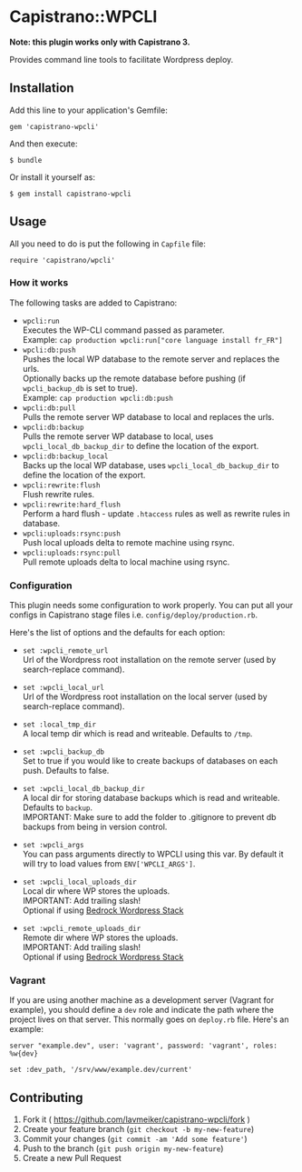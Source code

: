 # Capistrano::WPCLI

**Note: this plugin works only with Capistrano 3.**

Provides command line tools to facilitate Wordpress deploy.

## Installation

Add this line to your application's Gemfile:

    gem 'capistrano-wpcli'

And then execute:

    $ bundle

Or install it yourself as:

    $ gem install capistrano-wpcli

## Usage

All you need to do is put the following in `Capfile` file:

    require 'capistrano/wpcli'

### How it works

The following tasks are added to Capistrano:

* `wpcli:run`<br/>
Executes the WP-CLI command passed as parameter.<br/>
Example: `cap production wpcli:run["core language install fr_FR"]`
* `wpcli:db:push`<br/>
Pushes the local WP database to the remote server and replaces the urls.<br/>
Optionally backs up the remote database before pushing (if `wpcli_backup_db` is set to true).<br/>
Example: `cap production wpcli:db:push`
* `wpcli:db:pull`<br/>
Pulls the remote server WP database to local and replaces the urls.
* `wpcli:db:backup`<br/>
Pulls the remote server WP database to local, uses `wpcli_local_db_backup_dir` to define the location of the export.
* `wpcli:db:backup_local`<br/>
Backs up the local WP database, uses `wpcli_local_db_backup_dir` to define the location of the export.
* `wpcli:rewrite:flush`<br/>
Flush rewrite rules.
* `wpcli:rewrite:hard_flush`<br/>
Perform a hard flush - update `.htaccess` rules as well as rewrite rules in database.
* `wpcli:uploads:rsync:push`<br/>
Push local uploads delta to remote machine using rsync.
* `wpcli:uploads:rsync:pull`<br/>
Pull remote uploads delta to local machine using rsync.

### Configuration

This plugin needs some configuration to work properly. You can put all your configs in Capistrano stage files i.e. `config/deploy/production.rb`.

Here's the list of options and the defaults for each option:

* `set :wpcli_remote_url`<br/>
Url of the Wordpress root installation on the remote server (used by search-replace command).

* `set :wpcli_local_url`<br/>
Url of the Wordpress root installation on the local server (used by search-replace command).

* `set :local_tmp_dir`<br/>
A local temp dir which is read and writeable. Defaults to `/tmp`.

* `set :wpcli_backup_db`<br/>
Set to true if you would like to create backups of databases on each push. Defaults to false.

* `set :wpcli_local_db_backup_dir`<br/>
A local dir for storing database backups which is read and writeable. Defaults to `backup`.<br/>
IMPORTANT: Make sure to add the folder to .gitignore to prevent db backups from being in version control.

* `set :wpcli_args`<br/>
You can pass arguments directly to WPCLI using this var. By default it will try to load values from `ENV['WPCLI_ARGS']`.

* `set :wpcli_local_uploads_dir`<br/>
Local dir where WP stores the uploads.<br/>
IMPORTANT: Add trailing slash!<br/>
Optional if using [Bedrock Wordpress Stack](http://roots.io/wordpress-stack/)

* `set :wpcli_remote_uploads_dir`<br/>
Remote dir where WP stores the uploads.<br/>
IMPORTANT: Add trailing slash!<br/>
Optional if using [Bedrock Wordpress Stack](http://roots.io/wordpress-stack/)

### Vagrant

If you are using another machine as a development server (Vagrant for example), you should define a `dev` role and indicate the path where the project lives on that server. This normally goes on `deploy.rb` file. Here's an example:

`server "example.dev", user: 'vagrant', password: 'vagrant', roles: %w{dev}`

`set :dev_path, '/srv/www/example.dev/current'`

## Contributing

1. Fork it ( https://github.com/lavmeiker/capistrano-wpcli/fork )
2. Create your feature branch (`git checkout -b my-new-feature`)
3. Commit your changes (`git commit -am 'Add some feature'`)
4. Push to the branch (`git push origin my-new-feature`)
5. Create a new Pull Request

